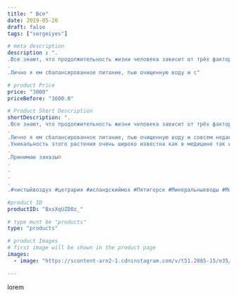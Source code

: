 ```yaml
---
title: " Все"
date: 2019-05-20
draft: false
tags: ["sergeiyes"]

# meta description
description : ".
.Все знают, что продолжительность жизни человека зависит от трёх факторов. ЕДА, ВОДА, И ВОЗДУХ.
.
.Лично я ем сбалансированное питание, пью очищенную воду и с"

# product Price
price: "3000"
priceBefore: "3600.0"

# Product Short Description
shortDescription: ".
.Все знают, что продолжительность жизни человека зависит от трёх факторов. ЕДА, ВОДА, И ВОЗДУХ.
.
.Лично я ем сбалансированное питание, пью очищенную воду и совсем недавно я добавил у себя в доме природный ионизатор воздуха. Я стал сам делать деревья из ЦЕТРАРИИ. .
.Уникальность этого растения очень широко известна как в медицине так и в косметологии.
.
.Принимаю заказы☺
.
.
.
.
.#чистыйвоздух #цетрария #исландскиймох #Пятигорск #Минеральныеводы #Москва #Питер #Ставрополь #Сочи #Симферополь #Севастополь #УФО #Анапа #Краснодар #Екатеринбург #Челябинск #Ессентуки #Железноводск #Кисловодск #бизнес #Ростовнадону #крым #sergeystar  #Волгоград"

#product ID
productID: "BxsXqUZD0z_"

# type must be "products"
type: "products"

# product Images
# first image will be shown in the product page
images:
  - image: "https://scontent-arn2-1.cdninstagram.com/v/t51.2885-15/e35/60928085_480486579157825_8580144365365189368_n.jpg?tp=1&_nc_ht=scontent-arn2-1.cdninstagram.com&_nc_cat=101&_nc_ohc=MfCaLiyRucwAX9YboEf&ccb=7-4&oh=2aeb0affb307b27a576a06fc1e89b20a&oe=60837F11&_nc_sid=86f79a&ig_cache_key=MjA0ODExNTk5MzcyOTc4MDk5MQ%3D%3D.2-ccb7-4"

---
```

lorem
